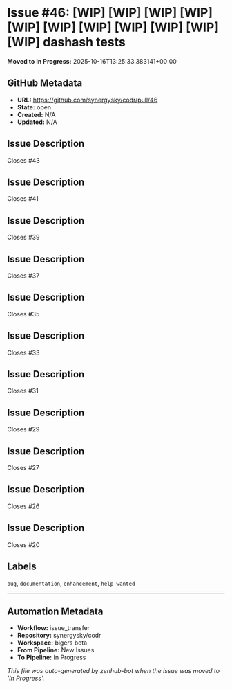 # Issue #46: [WIP] [WIP] [WIP] [WIP] [WIP] [WIP] [WIP] [WIP] [WIP] [WIP] [WIP] dashash tests

**Moved to In Progress:** 2025-10-16T13:25:33.383141+00:00

## GitHub Metadata

- **URL:** https://github.com/synergysky/codr/pull/46
- **State:** open
- **Created:** N/A
- **Updated:** N/A

## Issue Description

Closes #43

## Issue Description
Closes #41

## Issue Description
Closes #39

## Issue Description
Closes #37

## Issue Description
Closes #35

## Issue Description
Closes #33

## Issue Description
Closes #31

## Issue Description
Closes #29

## Issue Description
Closes #27

## Issue Description
Closes #26

## Issue Description
Closes #20

## Labels
`bug`, `documentation`, `enhancement`, `help wanted`












---

## Automation Metadata

- **Workflow:** issue_transfer
- **Repository:** synergysky/codr
- **Workspace:** bigers beta
- **From Pipeline:** New Issues
- **To Pipeline:** In Progress

*This file was auto-generated by zenhub-bot when the issue was moved to 'In Progress'.*